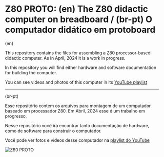 # Z80 PROTO: (en) The Z80 didactic computer on breadboard / (br-pt) O computador didático em protoboard

(en)

This repository contains the files for assembling a Z80 processor-based didactic computer.
As in April, 2024 it is a work in progress.

In this repository you will find either hardware and software documentation for building the computer.

You can see videos and photos of this computer in its [YouTube playlist](https://www.youtube.com/playlist?list=PL03mfBX_FpVMWf8mnlIiYQl7pk0ofOGhl)


-------------------------------------------------------------------------------------------------------------
(br-pt)

Esse repositório contem os arquivos para montagem de um computador baseado em processador Z80.
Em Abril, 2024 esse é um trabalho em progresso.

Nesse repositório você irá encontrar tanto documentação de hardware, como de software para
construir o computador.

Você pode ver fotos e vídeos desse computador na [playlist do YouTube](https://www.youtube.com/playlist?list=PL03mfBX_FpVMWf8mnlIiYQl7pk0ofOGhl)

![Z80 PROTO](https://github.com/turcato1/Z80_PROTO_Computer/assets/Z80_PROTO_1.6.1.png)
